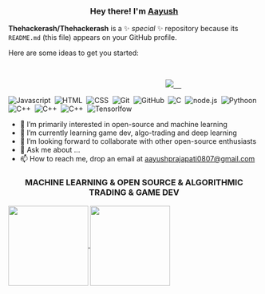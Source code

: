 ### <p align="center">Hey there! I'm [Aayush](https://octoprofile.vercel.app/user?id=Thehackerash)</p>

**Thehackerash/Thehackerash** is a ✨ _special_ ✨ repository because its `README.md` (this file) appears on your GitHub profile.

Here are some ideas to get you started:

<br/>

<p align="center"> &nbsp; &nbsp; &nbsp; &nbsp; &nbsp; &nbsp; &nbsp; &nbsp; &nbsp; &nbsp; &nbsp; &nbsp; &nbsp; &nbsp; &nbsp; &nbsp; &nbsp; &nbsp; &nbsp; &nbsp; <a href="https://github.com/Thehackerash"><img src="https://img.shields.io/github/followers/Thehackerash?color=%234CC61E&label=GitHub%20Followers%20%3A"/> &nbsp; &nbsp; <a 
<br/>
<br/>

![Javascript](https://img.shields.io/badge/-Javascript-05122A?style=flat&logo=Javascript&logoColor=FFA518)&nbsp;
![HTML](https://img.shields.io/badge/-HTML-05122A?style=flat&logo=HTML5)&nbsp;
![CSS](https://img.shields.io/badge/-CSS-05122A?style=flat&logo=CSS3&logoColor=1572B6)&nbsp;
![Git](https://img.shields.io/badge/-Git-05122A?style=flat&logo=git)&nbsp;
![GitHub](https://img.shields.io/badge/-GitHub-05122A?style=flat&logo=github)&nbsp;
![C](https://img.shields.io/badge/-C-05122A?style=flat&logo=C&logoColor=A8B9CC)&nbsp;
![node.js](https://img.shields.io/badge/-node.js-05122A?style=flat&logo=node.js)&nbsp;
![Pythoon](https://img.shields.io/badge/-python-05122A?style=flat&logo=python)&nbsp;
![C++](https://img.shields.io/badge/-C++-05122A?style=flat&logo=C++&logoColor=A8B9CC)&nbsp;
![C++](https://img.shields.io/badge/-React-05122A?style=flat&logo=React&logoColor=A8B9CC)&nbsp;
![C++](https://img.shields.io/badge/-Java-05122A?style=flat&logo=Java&logoColor=A8B9CC)&nbsp;
![Tensorlfow](https://img.shields.io/badge/-Tensorflow-05122A?style=flat&logo=Tensorfloe&logoColor=A8B9CC)&nbsp;
<br/>

- 🔭 I’m primarily interested in open-source and machine learning 
- 🌱 I’m currently learning game dev, algo-trading and deep learning
- 👯 I’m looking forward to collaborate with other open-source enthusiasts
- 💬 Ask me about ...
- 📫 How to reach me, drop an email at aayushprajapati0807@gmail.com

<h3 align="center" >MACHINE LEARNING & OPEN SOURCE & ALGORITHMIC TRADING & GAME DEV</h3>

<a href="https://github.com/Thehackerash">
  
  <img height="160em" align="center" src="https://github-readme-stats.vercel.app/api?username=Thehackerash&count_private=true&show_icons=true&&theme=chartreuse-dark&include_all_commits=true" />
  <img height="160em"  align="center"  src="https://github-readme-streak-stats.herokuapp.com?user=Thehackerash&theme=chartreuse-dark">
  
</a>
